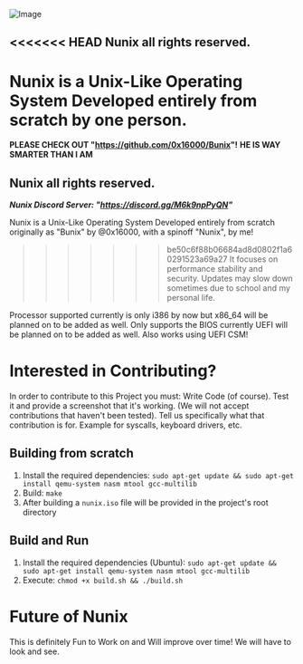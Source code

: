 ![Image](https://i.ibb.co/zW0TJMDR/Nunix-0-0-6.png)

<<<<<<< HEAD
Nunix all rights reserved.
--------------------------

Nunix is a Unix-Like Operating System Developed entirely from scratch by one person.
=======
**PLEASE CHECK OUT "https://github.com/0x16000/Bunix"!**
**HE IS WAY SMARTER THAN I AM**

Nunix all rights reserved.
--------------------------

***Nunix Discord Server: "https://discord.gg/M6k9npPyQN"***

Nunix is a Unix-Like Operating System Developed entirely from scratch originally as "Bunix" by @0x16000, with a spinoff "Nunix", by me!
>>>>>>> be50c6f88b06684ad8d0802f1a60291523a69a27
It focuses on performance stability and security.
Updates may slow down sometimes due to school and my personal life.

Processor supported currently is only i386 by now but x86_64 will be planned on to be added as well.
Only supports the BIOS currently UEFI will be planned on to be added as well.
Also works using UEFI CSM!

# Interested in Contributing?
In order to contribute to this Project you must:
Write Code (of course).
Test it and provide a screenshot that it's working.
(We will not accept contributions that haven't been tested).
Tell us specifically what that contribution is for.
Example for syscalls, keyboard drivers, etc.

## Building from scratch
1. Install the required dependencies: `sudo apt-get update && sudo apt-get install qemu-system nasm mtool gcc-multilib`
2. Build: `make`
3. After building a `nunix.iso` file will be provided in the project's root directory

## Build and Run
1. Install the required dependencies (Ubuntu): `sudo apt-get update && sudo apt-get install qemu-system nasm mtool gcc-multilib`
2. Execute: `chmod +x build.sh && ./build.sh`

# Future of Nunix
This is definitely Fun to Work on and Will improve over time!
We will have to look and see.

